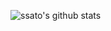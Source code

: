 ![ssato's github stats](https://github-readme-stats.vercel.app/api?username=ssato&theme=blue-green&show_icons=true)
